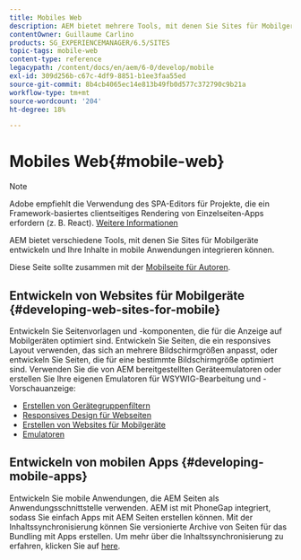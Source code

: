 ```yaml
---
title: Mobiles Web
description: AEM bietet mehrere Tools, mit denen Sie Sites für Mobilgeräte entwickeln und Ihre Inhalte in mobile Anwendungen integrieren können
contentOwner: Guillaume Carlino
products: SG_EXPERIENCEMANAGER/6.5/SITES
topic-tags: mobile-web
content-type: reference
legacypath: /content/docs/en/aem/6-0/develop/mobile
exl-id: 309d256b-c67c-4df9-8851-b1ee3faa55ed
source-git-commit: 8b4cb4065ec14e813b49fb0d577c372790c9b21a
workflow-type: tm+mt
source-wordcount: '204'
ht-degree: 18%

---
```


# Mobiles Web{#mobile-web}

>[!NOTE]
>
>Adobe empfiehlt die Verwendung des SPA-Editors für Projekte, die ein Framework-basiertes clientseitiges Rendering von Einzelseiten-Apps erfordern (z. B. React). [Weitere Informationen](/help/sites-developing/spa-overview.md)

AEM bietet verschiedene Tools, mit denen Sie Sites für Mobilgeräte entwickeln und Ihre Inhalte in mobile Anwendungen integrieren können.

Diese Seite sollte zusammen mit der [Mobilseite für Autoren](/help/sites-authoring/mobile.md).

## Entwickeln von Websites für Mobilgeräte {#developing-web-sites-for-mobile}

Entwickeln Sie Seitenvorlagen und -komponenten, die für die Anzeige auf Mobilgeräten optimiert sind. Entwickeln Sie Seiten, die ein responsives Layout verwenden, das sich an mehrere Bildschirmgrößen anpasst, oder entwickeln Sie Seiten, die für eine bestimmte Bildschirmgröße optimiert sind. Verwenden Sie die von AEM bereitgestellten Geräteemulatoren oder erstellen Sie Ihre eigenen Emulatoren für WSYWIG-Bearbeitung und -Vorschauanzeige:

* [Erstellen von Gerätegruppenfiltern](/help/sites-developing/groupfilters.md)
* [Responsives Design für Webseiten](/help/sites-developing/responsive.md)
* [Erstellen von Websites für Mobilgeräte](/help/sites-developing/mobile.md)
* [Emulatoren](/help/sites-developing/emulators.md)

## Entwickeln von mobilen Apps {#developing-mobile-apps}

Entwickeln Sie mobile Anwendungen, die AEM Seiten als Anwendungsschnittstelle verwenden. AEM ist mit PhoneGap integriert, sodass Sie einfach Apps mit AEM Seiten erstellen können. Mit der Inhaltssynchronisierung können Sie versionierte Archive von Seiten für das Bundling mit Apps erstellen. Um mehr über die Inhaltssynchronisierung zu erfahren, klicken Sie auf [here](/help/mobile/phonegap-contentsync.md).
